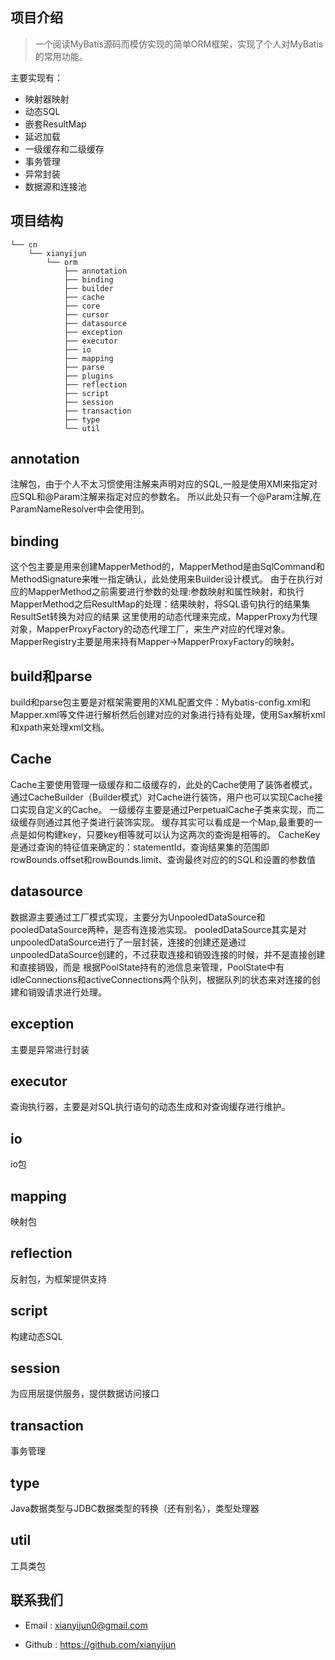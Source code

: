 ## **项目介绍** ##
> 一个阅读MyBatis源码而模仿实现的简单ORM框架，实现了个人对MyBatis的常用功能。

主要实现有：
-   映射器映射
-   动态SQL
-   嵌套ResultMap
-   延迟加载
-   一级缓存和二级缓存
-   事务管理
-   异常封装
-   数据源和连接池

## **项目结构** ##
```
└── cn
    └── xianyijun
        └── orm
            ├── annotation
            ├── binding
            ├── builder
            ├── cache
            ├── core
            ├── cursor
            ├── datasource
            ├── exception
            ├── executor
            ├── io
            ├── mapping
            ├── parse
            ├── plugins
            ├── reflection
            ├── script
            ├── session
            ├── transaction
            ├── type
            └── util

```

## **annotation** ##
注解包，由于个人不太习惯使用注解来声明对应的SQL,一般是使用XMl来指定对应SQL和@Param注解来指定对应的参数名。
所以此处只有一个@Param注解,在ParamNameResolver中会使用到。
## **binding** ##
这个包主要是用来创建MapperMethod的，MapperMethod是由SqlCommand和MethodSignature来唯一指定确认，此处使用来Builder设计模式。
由于在执行对应的MapperMethod之前需要进行参数的处理:参数映射和属性映射，和执行MapperMethod之后ResultMap的处理：结果映射，将SQL语句执行的结果集ResultSet转换为对应的结果
这里使用的动态代理来完成，MapperProxy为代理对象，MapperProxyFactory的动态代理工厂，来生产对应的代理对象。
MapperRegistry主要是用来持有Mapper->MapperProxyFactory的映射。
## **build和parse** ##
build和parse包主要是对框架需要用的XML配置文件：Mybatis-config.xml和Mapper.xml等文件进行解析然后创建对应的对象进行持有处理，使用Sax解析xml和xpath来处理xml文档。
## **Cache** ##
Cache主要使用管理一级缓存和二级缓存的，此处的Cache使用了装饰者模式，通过CacheBuilder（Builder模式）对Cache进行装饰，用户也可以实现Cache接口实现自定义的Cache。
一级缓存主要是通过PerpetualCache子类来实现，而二级缓存则通过其他子类进行装饰实现。
缓存其实可以看成是一个Map,最重要的一点是如何构建key，只要key相等就可以认为这两次的查询是相等的。
CacheKey是通过查询的特征值来确定的：statementId，查询结果集的范围即rowBounds.offset和rowBounds.limit、查询最终对应的的SQL和设置的参数值

## **datasource** ##
数据源主要通过工厂模式实现，主要分为UnpooledDataSource和pooledDataSource两种，是否有连接池实现。
pooledDataSource其实是对unpooledDataSource进行了一层封装，连接的创建还是通过unpooledDataSource创建的，不过获取连接和销毁连接的时候，并不是直接创建和直接销毁，而是
根据PoolState持有的池信息来管理，PoolState中有idleConnections和activeConnections两个队列，根据队列的状态来对连接的创建和销毁请求进行处理。
## **exception** ##
主要是异常进行封装
## **executor** ##
查询执行器，主要是对SQL执行语句的动态生成和对查询缓存进行维护。
## **io** ##
io包
## **mapping** ##
映射包
## **reflection** ##
反射包，为框架提供支持
## **script** ##
构建动态SQL
## **session** ##
为应用层提供服务，提供数据访问接口
## **transaction** ##
事务管理
## **type** ##
Java数据类型与JDBC数据类型的转换（还有别名），类型处理器
## **util** ##
工具类包


##  **联系我们** ##
- Email : xianyijun0@gmail.com

- Github : https://github.com/xianyijun

